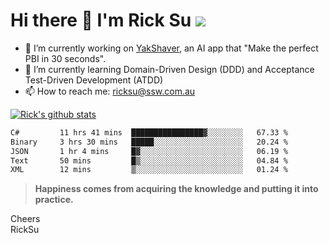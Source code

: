 # Hi there 👋 I'm Rick Su ![](https://komarev.com/ghpvc/?username=ricksu978)
<!--
**ricksu978/ricksu978** is a ✨ _special_ ✨ repository because its `README.md` (this file) appears on your GitHub profile.

Here are some ideas to get you started:
-->
- 🔭 I’m currently working on [YakShaver](https://yakshaver.ai/), an AI app that "Make the perfect PBI in 30 seconds".
- 🌱 I’m currently learning Domain-Driven Design (DDD) and Acceptance Test-Driven Development (ATDD)
- 📫 How to reach me: ricksu@ssw.com.au
<!--
- 👯 I’m looking to collaborate on ...
- 🤔 I’m looking for help with ...
- 💬 Ask me about ...
-->
<!--
- 😄 Pronouns: ...
- ⚡ Fun fact: ...
-->
[![Rick's github stats](https://github-readme-stats.vercel.app/api?username=ricksu978&theme=dark)](https://github.com/ricksu978/ricksu978)

<!--START_SECTION:waka-->

```txt
C#         11 hrs 41 mins  ████████████████▓░░░░░░░░   67.33 %
Binary     3 hrs 30 mins   █████░░░░░░░░░░░░░░░░░░░░   20.24 %
JSON       1 hr 4 mins     █▓░░░░░░░░░░░░░░░░░░░░░░░   06.19 %
Text       50 mins         █▒░░░░░░░░░░░░░░░░░░░░░░░   04.84 %
XML        12 mins         ▒░░░░░░░░░░░░░░░░░░░░░░░░   01.24 %
```

<!--END_SECTION:waka-->

> **Happiness comes from acquiring the knowledge and putting it into practice.**

Cheers  
RickSu 
